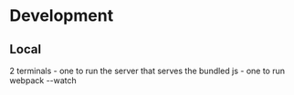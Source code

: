 # Development 

## Local

2 terminals - one to run the server that serves the bundled js
            - one to run webpack --watch